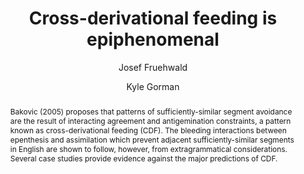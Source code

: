 ---
abstract: Bakovic (2005) proposes that patterns of sufficiently-similar segment avoidance
  are the result of interacting agreement and antigemination constraints, a pattern
  known as cross-derivational feeding (CDF). The bleeding interactions between epenthesis
  and assimilation which prevent adjacent sufficiently-similar segments in English
  are shown to follow, however, from extragrammatical considerations. Several case
  studies provide evidence against the major predictions of CDF.
author:
- Josef Fruehwald
- Kyle Gorman
category: paper
journal: ''
layout: publication
p_url: https://www.ideals.illinois.edu/handle/2142/25512
pages: 36--50
published: Studies in the Linguistic Sciences Illinois Working Papers
title: Cross-derivational feeding is epiphenomenal
year: '2011'
---